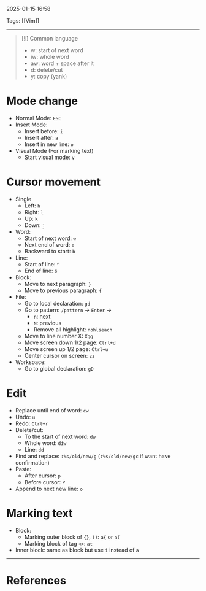 2025-01-15 16:58

Tags: [[Vim]]  

---

> [!i] Common language
> - w: start of next word
> - iw: whole word
> - aw: word + space after it 
> - d: delete/cut
> - y: copy (yank)

# Mode change
- Normal Mode: `ESC`
- Insert Mode:
	- Insert before: `i`
	- Insert after: `a`
	- Insert in new line: `o`
- Visual Mode (For marking text)
	- Start visual mode: `v`
# Cursor movement
- Single
	- Left: `h`
	- Right: `l`
	- Up: `k`
	- Down: `j`
- Word:
	- Start of next word: `w`
	- Next end of word: `e`
	- Backward to start: `b`
- Line:
	- Start of line: `^`
	- End of line: `$`
- Block:
	- Move to next paragraph: `}`
	- Move to previous paragraph: `{`
- File:
	- Go to local declaration: `gd`
	- Go to pattern: `/pattern` -> `Enter` ->
		- `n`: next
		- `N`: previous
		- Remove all highlight: `nohlseach`
	- Move to line number X: `Xgg`
	- Move screen down 1/2 page: `Ctrl+d`
	- Move screen up 1/2 page: `Ctrl+u`
	- Center cursor on screen: `zz`
- Workspace:
	- Go to global declaration: `gD`

# Edit
- Replace until end of word: `cw`
- Undo: `u`
- Redo: `Ctrl+r`
- Delete/cut:
	- To the start of next word: `dw`
	- Whole word: `diw`
	- Line: `dd`
- Find and replace: `:%s/old/new/g` (`:%s/old/new/gc` if want have confirmation)
- Paste: 
	- After cursor: `p`
	- Before cursor: `P`
- Append to next new line: `o`
# Marking text
- Block:
	- Marking outer block of `{}`, `()`: `a{` or `a(`
	- Marking block of tag `<>`: `at`
- Inner block: same as block but use `i` instead of `a`

---
# References